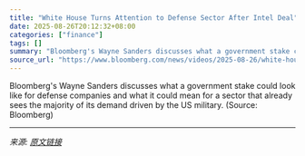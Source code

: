 ```yaml
---
title: "White House Turns Attention to Defense Sector After Intel Deal"
date: 2025-08-26T20:12:32+08:00
categories: ["finance"]
tags: []
summary: "Bloomberg's Wayne Sanders discusses what a government stake could look like for defense companies and what it could mean for a sector that already sees the majority of its demand driven by the US mili"
source_url: "https://www.bloomberg.com/news/videos/2025-08-26/white-house-turns-eye-to-defense-sector-after-intel-deal-video"
---
```


Bloomberg's Wayne Sanders discusses what a government stake could look like for defense companies and what it could mean for a sector that already sees the majority of its demand driven by the US military. (Source: Bloomberg)

---

*来源: [原文链接](https://www.bloomberg.com/news/videos/2025-08-26/white-house-turns-eye-to-defense-sector-after-intel-deal-video)*
